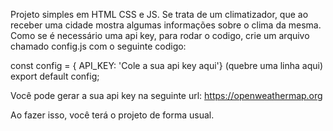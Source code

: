 Projeto simples em HTML CSS e JS. 
Se trata de um climatizador, que ao receber uma cidade mostra algumas informações sobre o clima da mesma. 
Como se é necessário uma api key, para rodar o codigo, crie um arquivo chamado config.js com o seguinte codigo: 

const config = { API_KEY: 'Cole a sua api key aqui'} (quebre uma linha aqui)
export default config;

Você pode gerar a sua api key na seguinte url: https://openweathermap.org

Ao fazer isso, você terá o projeto de forma usual.

